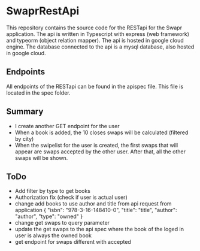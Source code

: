 # SwaprRestApi
This repository contains the source code for the RESTapi for the Swapr application. The api is written in Typescript with express (web framework) and typeorm (object relation mapper). The api is hosted in google cloud engine. The database connected to the api is a mysql database, also hosted in google cloud.

## Endpoints
All endpoints of the RESTapi can be found in the apispec file. This file is located in the spec folder.

## Summary
- I create another GET endpoint for the user
- When a book is added, the 10 closes swaps will be calculated (filtered by city)
- When the swipelist for the user is created, the first swaps that will appear are swaps accepted by the other user. After that, all the other swaps will be shown.

## ToDo
- Add filter by type to get books
- Authorization fix (check if user is actual user)
- change add books to use author and title from api request from application
  {
    "isbn": "978-3-16-148410-0",
    "title": "title",
    "author": "author",
    "type": "owned"
}
- change get swaps to query parameter
- update the get swaps to the api spec where the book of the loged in user is always the owned book
- get endpoint for swaps different with accepted